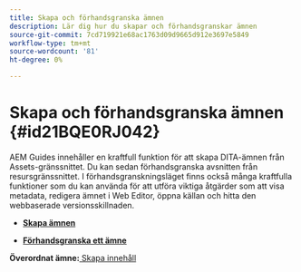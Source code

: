 ```yaml
---
title: Skapa och förhandsgranska ämnen
description: Lär dig hur du skapar och förhandsgranskar ämnen
source-git-commit: 7cd719921e68ac1763d09d9665d912e3697e5849
workflow-type: tm+mt
source-wordcount: '81'
ht-degree: 0%

---
```



# Skapa och förhandsgranska ämnen {#id21BQE0RJ042}

AEM Guides innehåller en kraftfull funktion för att skapa DITA-ämnen från Assets-gränssnittet. Du kan sedan förhandsgranska avsnitten från resursgränssnittet. I förhandsgranskningsläget finns också många kraftfulla funktioner som du kan använda för att utföra viktiga åtgärder som att visa metadata, redigera ämnet i Web Editor, öppna källan och hitta den webbaserade versionsskillnaden.

- **[Skapa ämnen](web-editor-create-topics.md)**

- **[Förhandsgranska ett ämne](web-editor-preview-topics.md)**


**Överordnat ämne:**[ Skapa innehåll](authoring-content.md)


